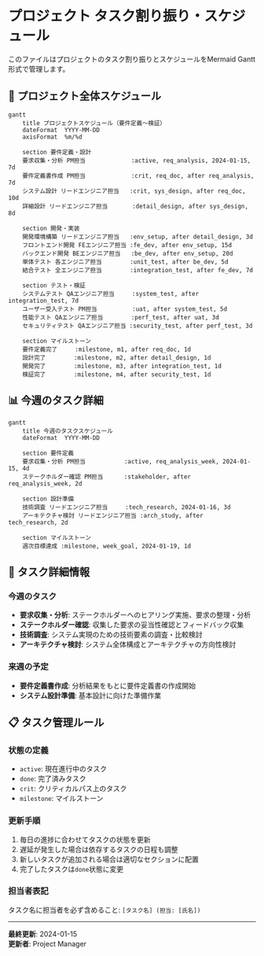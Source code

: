 # プロジェクト タスク割り振り・スケジュール

このファイルはプロジェクトのタスク割り振りとスケジュールをMermaid Gantt形式で管理します。

## 📅 プロジェクト全体スケジュール

```mermaid
gantt
    title プロジェクトスケジュール（要件定義～検証）
    dateFormat  YYYY-MM-DD
    axisFormat  %m/%d
    
    section 要件定義・設計
    要求収集・分析 PM担当             :active, req_analysis, 2024-01-15, 7d
    要件定義書作成 PM担当             :crit, req_doc, after req_analysis, 7d
    システム設計 リードエンジニア担当   :crit, sys_design, after req_doc, 10d
    詳細設計 リードエンジニア担当       :detail_design, after sys_design, 8d
    
    section 開発・実装
    開発環境構築 リードエンジニア担当   :env_setup, after detail_design, 3d
    フロントエンド開発 FEエンジニア担当 :fe_dev, after env_setup, 15d
    バックエンド開発 BEエンジニア担当   :be_dev, after env_setup, 20d
    単体テスト 各エンジニア担当        :unit_test, after be_dev, 5d
    結合テスト 全エンジニア担当        :integration_test, after fe_dev, 7d
    
    section テスト・検証
    システムテスト QAエンジニア担当     :system_test, after integration_test, 7d
    ユーザー受入テスト PM担当          :uat, after system_test, 5d
    性能テスト QAエンジニア担当        :perf_test, after uat, 3d
    セキュリティテスト QAエンジニア担当 :security_test, after perf_test, 3d
    
    section マイルストーン
    要件定義完了     :milestone, m1, after req_doc, 1d
    設計完了        :milestone, m2, after detail_design, 1d
    開発完了        :milestone, m3, after integration_test, 1d
    検証完了        :milestone, m4, after security_test, 1d
```

## 📊 今週のタスク詳細

```mermaid
gantt
    title 今週のタスクスケジュール
    dateFormat  YYYY-MM-DD
    
    section 要件定義
    要求収集・分析 PM担当           :active, req_analysis_week, 2024-01-15, 4d
    ステークホルダー確認 PM担当      :stakeholder, after req_analysis_week, 2d
    
    section 設計準備
    技術調査 リードエンジニア担当     :tech_research, 2024-01-16, 3d
    アーキテクチャ検討 リードエンジニア担当 :arch_study, after tech_research, 2d
    
    section マイルストーン
    週次目標達成 :milestone, week_goal, 2024-01-19, 1d
```

## 📝 タスク詳細情報

### 今週のタスク
- **要求収集・分析**: ステークホルダーへのヒアリング実施、要求の整理・分析
- **ステークホルダー確認**: 収集した要求の妥当性確認とフィードバック収集
- **技術調査**: システム実現のための技術要素の調査・比較検討
- **アーキテクチャ検討**: システム全体構成とアーキテクチャの方向性検討

### 来週の予定
- **要件定義書作成**: 分析結果をもとに要件定義書の作成開始
- **システム設計準備**: 基本設計に向けた準備作業

## 📋 タスク管理ルール

### 状態の定義
- `active`: 現在進行中のタスク
- `done`: 完了済みタスク
- `crit`: クリティカルパス上のタスク
- `milestone`: マイルストーン

### 更新手順
1. 毎日の進捗に合わせてタスクの状態を更新
2. 遅延が発生した場合は依存するタスクの日程も調整
3. 新しいタスクが追加される場合は適切なセクションに配置
4. 完了したタスクは`done`状態に変更

### 担当者表記
タスク名に担当者を必ず含めること: `[タスク名] (担当: [氏名])`

---
**最終更新**: 2024-01-15  
**更新者**: Project Manager
